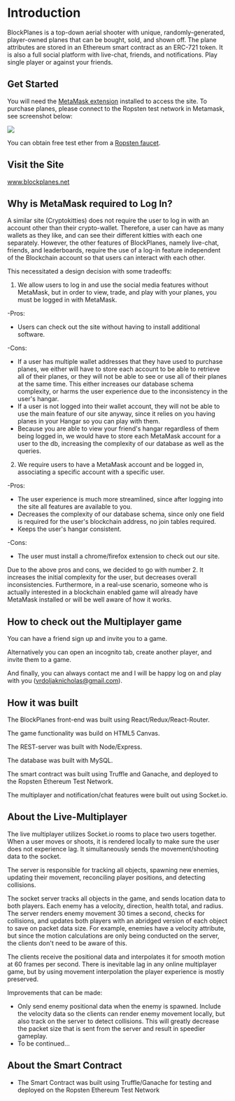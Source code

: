 # Introduction
BlockPlanes is a top-down aerial shooter with unique, randomly-generated, player-owned planes that can be bought, sold, and shown off. The plane attributes are stored in an Ethereum smart contract as an ERC-721 token. It is also a full social platform with live-chat, friends, and notifications. Play single player or against your friends. 

## Get Started
You will need the <a href='https://metamask.io'>MetaMask extension</a> installed to access the site. To purchase planes, please connect to the Ropsten test network in Metamask, see screenshot below:

<img size='tiny' src='http://res.cloudinary.com/dkkgoc7cc/image/upload/v1527350272/Screenshot_1.png'/>

You can obtain free test ether from a <a href='http://faucet.ropsten.be:3001'>Ropsten faucet</a>. 

## Visit the Site
www.blockplanes.net

## Why is MetaMask required to Log In?
A similar site (Cryptokitties) does not require the user to log in with an account other than their crypto-wallet. Therefore, a user can have as many wallets as they like, and can see their different kitties with each one separately. However, the other features of BlockPlanes, namely live-chat, friends, and leaderboards, require the use of a log-in feature independent of the Blockchain account so that users can interact with each other. 

This necessitated a design decision with some tradeoffs: 

1. We allow users to log in and use the social media features without MetaMask, but in order to view, trade, and play with your planes, you must be logged in with MetaMask.

-Pros: 

   - Users can check out the site without having to install additional software.
  
-Cons: 

   - If a user has multiple wallet addresses that they have used to purchase planes, we either will have to store each account to be able to retrieve all of their planes, or they will not be able to see or use all of their planes at the same time. This either increases our database schema complexity, or harms the user experience due to the inconsistency in the user's hangar.
   - If a user is not logged into their wallet account, they will not be able to use the main feature of our site anyway, since it relies on you having planes in your Hangar so you can play with them.
   - Because you are able to view your friend's hangar regardless of them being logged in, we would have to store each MetaMask account for a user to the db, increasing the complexity of our database as well as the queries. 
    
2. We require users to have a MetaMask account and be logged in, associating a specific account with a specific user. 

-Pros:

   - The user experience is much more streamlined, since after logging into the site all features are available to you.
   - Decreases the complexity of our database schema, since only one field is required for the user's blockchain address, no join tables required. 
   - Keeps the user's hangar consistent. 
    
-Cons:

   - The user must install a chrome/firefox extension to check out our site.
    
    
Due to the above pros and cons, we decided to go with number 2. It increases the initial complexity for the user, but decreases overall inconsistencies. Furthermore, in a real-use scenario, someone who is actually interested in a blockchain enabled game will already have MetaMask installed or will be well aware of how it works.

## How to check out the Multiplayer game
You can have a friend sign up and invite you to a game. 

Alternatively you can open an incognito tab, create another player, and invite them to a game. 

And finally, you can always contact me and I will be happy log on and play with you (vrdoljaknicholas@gmail.com).

## How it was built
The BlockPlanes front-end was built using React/Redux/React-Router. 

The game functionality was build on HTML5 Canvas. 

The REST-server was built with Node/Express.

The database was built with MySQL. 

The smart contract was built using Truffle and Ganache, and deployed to the Ropsten Ethereum Test Network.

The multiplayer and notification/chat features were built out using Socket.io. 

## About the Live-Multiplayer
The live multiplayer utilizes Socket.io rooms to place two users together. When a user moves or shoots, it is rendered locally to make sure the user does not experience lag. It simultaneously sends the movement/shooting data to the socket. 

The server is responsible for tracking all objects, spawning new enemies, updating their movement, reconciling player positions, and detecting collisions. 

The socket server tracks all objects in the game, and sends location data to both players. Each enemy has a velocity, direction, health total, and radius. The server renders enemy movement 30 times a second, checks for collisions, and updates both players with an abridged version of each object to save on packet data size. For example, enemies have a velocity attribute, but since the motion calculations are only being conducted on the server, the clients don't need to be aware of this. 

The clients receive the positional data and interpolates it for smooth motion at 60 frames per second. There is inevitable lag in any online multiplayer game, but by using movement interpolation the player experience is mostly preserved. 

Improvements that can be made: 
   - Only send enemy positional data when the enemy is spawned. Include the velocity data so the clients can render enemy movement locally, but also track on the server to detect collisions. This will greatly decrease the packet size that is sent from the server and result in speedier gameplay. 
   - To be continued...
   
## About the Smart Contract
  - The Smart Contract was built using Truffle/Ganache for testing and deployed on the Ropsten Ethereum Test Network
